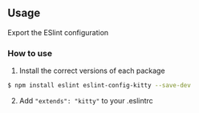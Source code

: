 ## Usage

Export the ESlint configuration

### How to use

1. Install the correct versions of each package

  ```sh
  $ npm install eslint eslint-config-kitty --save-dev
  ```

2. Add `"extends": "kitty"` to your .eslintrc
